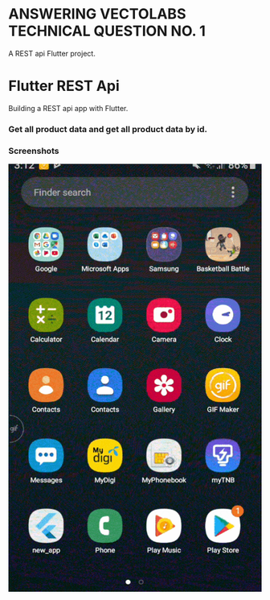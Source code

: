 # ANSWERING VECTOLABS TECHNICAL QUESTION NO. 1

A REST api Flutter project.

# Flutter REST Api

Building a REST api app with Flutter.

### Get all product data and get all product data by id.

### Screenshots

<img src="gifeditor_20191012_031448-min.gif" height="850em" width="650em" /> 


